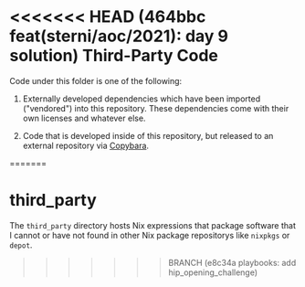 <<<<<<< HEAD   (464bbc feat(sterni/aoc/2021): day 9 solution)
Third-Party Code
================

Code under this folder is one of the following:

1. Externally developed dependencies which have been imported ("vendored") into
   this repository. These dependencies come with their own licenses and whatever
   else.

2. Code that is developed inside of this repository, but released to an external
   repository via [Copybara][].

[Copybara]: https://github.com/google/copybara
=======
# third_party

The `third_party` directory hosts Nix expressions that package software that I
cannot or have not found in other Nix package repositorys like `nixpkgs` or
`depot`.
>>>>>>> BRANCH (e8c34a playbooks: add hip_opening_challenge)
